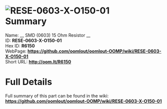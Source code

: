 
![RESE-0603-X-O150-01](https://github.com/oomlout/oomlout-OOMP/blob/master/parts/RESE-0603-X-O150-01/RESE-0603-X-O150-01_420.jpg)   
Summary
=================
  
Name: __ SMD (0603) 15 Ohm Resistor __    
ID: __RESE-0603-X-O150-01__   
Hex ID: __R6150__   
WebPage: __https://github.com/oomlout/oomlout-OOMP/wiki/RESE-0603-X-O150-01__   
Short URL: __http://oom.lt/R6150__   

Full Details
==========================
Full summary of this part can be found in the wiki:   
__https://github.com/oomlout/oomlout-OOMP/wiki/RESE-0603-X-O150-01__    

